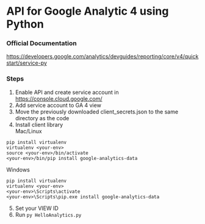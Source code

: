 # API for Google Analytic 4 using Python  

### Official Documentation
https://developers.google.com/analytics/devguides/reporting/core/v4/quickstart/service-py

### Steps
1. Enable API and create service account in https://console.cloud.google.com/  
2. Add service account to GA 4 view  
3. Move the previously downloaded client_secrets.json to the same directory as the code
4. Install client library  
Mac/Linux  
```
pip install virtualenv
virtualenv <your-env>
source <your-env>/bin/activate
<your-env>/bin/pip install google-analytics-data
```
Windows  
```
pip install virtualenv
virtualenv <your-env>
<your-env>\Scripts\activate
<your-env>\Scripts\pip.exe install google-analytics-data
```
5. Set your VIEW ID  
6. Run ```py HelloAnalytics.py```
